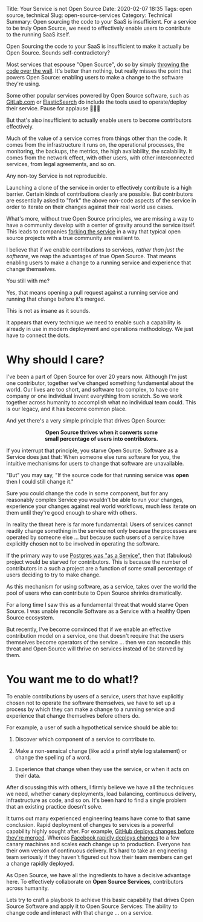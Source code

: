 Title: Your Service is not Open Source
Date: 2020-02-07 18:35
Tags: open source, technical
Slug: open-source-services
Category: Technical
Summary: Open sourcing the code to your SaaS is insufficient. For a service to be truly Open Source, we need to effectively enable users to contribute to the running SaaS itself.

Open Sourcing the code to your SaaS is insufficient to make it
actually be Open Source. Sounds self-contradictory?

Most services that espouse "Open Source", do so by simply
[throwing the code over the wall](https://github.com/travis-ci/travis-ci).
It's better than nothing, but really misses the point that powers
Open Source: enabling users to make a change to the software
they're using.

Some other popular services powered by Open Source software, such as
[GitLab.com](https://about.gitlab.com/community/contribute/development/)
or [ElasticSearch](https://www.elastic.co/about/free-and-open) do include
the tools used to operate/deploy their service. Pause for applause 👏👏👏

But that's also insufficient to actually enable users to become
contributors effectively.

Much of the value of a service comes from things other than the code.
It comes from the infrastructure it runs on, the operational processes,
the monitoring, the backups, the metrics, the high availability, the
scalability. It comes from the network effect, with other users, with other
interconnected services, from legal agreements, and so on.

Any non-toy Service is not reproducible.

Launching a clone of the service in order to effectively contribute
is a high barrier. Certain kinds of contributions clearly are possible.
But contributors are essentially asked to "fork" the above non-code
aspects of the service in order to iterate on their changes against
their real world use cases.

What's more, without true Open Source principles, we are missing a
way to have a community develop with a center of gravity around
the service itself. This leads to companies
[forking the service](https://aws.amazon.com/blogs/opensource/stepping-up-for-a-truly-open-source-elasticsearch)
in a way that typical open source projects with a true community
are resilient to.

I believe that if we enable contributions to services, *rather than just
the software*, we reap the advantages of true Open Source. That means
enabling users to make a change to a running service and experience
that change themselves.

You still with me?

Yes, that means opening a pull request against a running service
and running that change before it's merged.

This is not as insane as it sounds.

It appears that every technique we need to enable such a capability
is already in use in modern deployment and operations methodology.
We just have to connect the dots.


# Why should I care?

I've been a part of Open Source for over 20 years now. Although I'm
just one contributor, together we've changed something fundamental
about the world. Our lives are too short, and software too complex,
to have one company or one individual invent everything from scratch.
So we work together across humanity to accomplish what no
individual team could. This is our legacy, and it has become
common place.

And yet there's a very simple principle that drives Open Source:

<div style="font-weight: bold; text-align: center;">
Open Source thrives when it converts some<br>small percentage of users into contributors.
</div>

If you interrupt that principle, you starve Open Source. Software as a
Service does just that: When someone else runs software for you, the
intuitive mechanisms for users to change that software are unavailable.

"But" you may say, "If the source code for that running service was **open**
then I could still change it."

Sure you could change the code in some component, but for any reasonably
complex Service you wouldn't be able to run your changes, experience your
changes against real world workflows, much less iterate on them until
they're good enough to share with others.

In reality the threat here is far more fundamental: Users of services
cannot readily change something in the service not only because the
processes are operated by someone else ... but because such users of
a service have explicitly chosen not to be involved in operating
the software.

If the primary way to use [Postgres was "as a Service"](https://aws.amazon.com/rds/),
then that (fabulous) project would be starved for contributors. This is
because the number of contributors in a such a project are a function
of some small percentage of users deciding to try to make change.

As this mechanism for using software, as a service, takes over the world
the pool of users who can contribute to Open Source shrinks dramatically.

For a long time I saw this as a fundamental threat that would starve
Open Source. I was unable reconcile Software as a Service with a healthy
Open Source ecosystem.

But recently, I've become convinced that if we enable an effective
contribution model on a service, one that doesn't require that the users
themselves become operators of the service ... then we can reconcile this
threat and Open Source will thrive on services instead of be starved by them.


# You want me to do what!?

To enable contributions by users of a service, users that have explicitly
chosen not to operate the software themselves, we have to set up a process
by which they can make a change to a running service and experience that
change themselves before others do.

For example, a user of such a hypothetical service should be able to:

 1. Discover which component of a service to contribute to.

 2. Make a non-sensical change (like add a printf style log statement) or change the spelling of a word.

 3. Experience that change when they use the service, or when it acts on their data.

After discussing this with others, I firmly believe we have all the techniques we need,
whether canary deployments, load balancing, continuous delivery,
infrastructure as code, and so on. It's been hard to find a single
problem that an existing practice doesn't solve.

It turns out many experienced engineering teams have come to that same
conclusion. Rapid deployment of changes to services is a powerful
capability highly sought after. For example,
[GitHub deploys changes before they're merged](https://github.blog/2015-06-02-deploying-branches-to-github-com/).
Whereas
[Facebook rapidly deploys changes](https://engineering.fb.com/2017/08/31/web/rapid-release-at-massive-scale/)
to a few canary machines and scales each change up to production.
Everyone has their own version of continuous delivery. It's hard to
take an engineering team seriously if they haven't figured out how
their team members can get a change rapidly deployed.

As Open Source, we have all the ingredients to have a decisive
advantage here. To effectively collaborate on  **Open Source Services**,
contributors across humanity.

Lets try to craft a playbook to achieve this basic capability
that drives Open Source Software and apply it to Open Source Services:
The ability to change code and interact with that change ... on a service.
